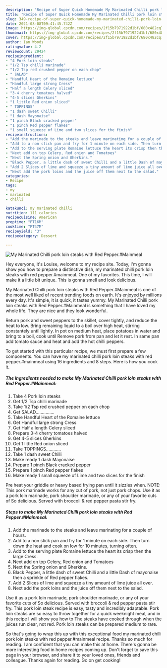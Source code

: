 ```yaml
---
description: "Recipe of Super Quick Homemade My Marinated Chilli pork loin steaks with Red Pepper.#Mainmeal"
title: "Recipe of Super Quick Homemade My Marinated Chilli pork loin steaks with Red Pepper.#Mainmeal"
slug: 349-recipe-of-super-quick-homemade-my-marinated-chilli-pork-loin-steaks-with-red-peppermainmeal
date: 2021-08-08T09:41:45.742Z
image: https://img-global.cpcdn.com/recipes/2f15b7971922d1bf/680x482cq70/my-marinated-chilli-pork-loin-steaks-with-red-peppermainmeal-recipe-main-photo.jpg
thumbnail: https://img-global.cpcdn.com/recipes/2f15b7971922d1bf/680x482cq70/my-marinated-chilli-pork-loin-steaks-with-red-peppermainmeal-recipe-main-photo.jpg
cover: https://img-global.cpcdn.com/recipes/2f15b7971922d1bf/680x482cq70/my-marinated-chilli-pork-loin-steaks-with-red-peppermainmeal-recipe-main-photo.jpg
author: Ian Woods
ratingvalue: 4.2
reviewcount: 29424
recipeingredient:
- "4 Pork loin steaks"
- "1/2 Tsp chilli marinade"
- "1/2 Tsp red crushed pepper on each chop"
- " SALAD"
- "Handful Heart of the Romaine lettuce"
- "Handful large strong Cress"
- "Half a length Celery sliced"
- "3-4 cherry tomatoes halved"
- "4-5 slices Gherkins"
- "1 little Red onion sliced"
- " TOPPINGS"
- "1 dash sweet Chilli"
- "1 dash Mayonaise"
- "1 pinch Black cracked pepper"
- "1 pinch Red pepper flakes"
- "1 small squeeze of Lime and two slices for the finish"
recipeinstructions:
- "Add the marinade to the steaks and leave marinating for a couple of hours."
- "Add to a non stick pan and fry for 1 minute on each side. Then turn down the heat and cook on low for 10 minutes, turning often."
- "Add to the serving plate Romaine lettuce the heart its crisp then the large Cress."
- "Next add on top Celery, Red onion and Tomatoes"
- "Next the Spring onion and Gherkins."
- "Black Pepper, a little dash of sweet Chilli and a little Dash of mayonaise then a sprinkle of Red pepper flakes."
- "Add 2 Slices of lime and squeeze a tiny amount of lime juice all over."
- "Next add the pork loins and the juice off them next to the salad."
categories:
- Recipe
tags:
- my
- marinated
- chilli

katakunci: my marinated chilli 
nutrition: 111 calories
recipecuisine: American
preptime: "PT16M"
cooktime: "PT47M"
recipeyield: "3"
recipecategory: Dessert

---
```



![My Marinated Chilli pork loin steaks with Red Pepper.#Mainmeal](https://img-global.cpcdn.com/recipes/2f15b7971922d1bf/680x482cq70/my-marinated-chilli-pork-loin-steaks-with-red-peppermainmeal-recipe-main-photo.jpg)

Hey everyone, it's Louise, welcome to my recipe site. Today, I'm gonna show you how to prepare a distinctive dish, my marinated chilli pork loin steaks with red pepper.#mainmeal. One of my favorites. This time, I will make it a little bit unique. This is gonna smell and look delicious.

My Marinated Chilli pork loin steaks with Red Pepper.#Mainmeal is one of the most well liked of recent trending foods on earth. It's enjoyed by millions every day. It's simple, it is quick, it tastes yummy. My Marinated Chilli pork loin steaks with Red Pepper.#Mainmeal is something that I have loved my whole life. They are nice and they look wonderful.

Return pork and sweet peppers to the skillet, cover tightly, and reduce the heat to low. Bring remaining liquid to a boil over high heat, stirring constantely until lightly. In pot on medium heat, place potatoes in water and bring to a boil, cook until Remove pork from pan and let it rest. In same pan add tomato sauce and heat and add the hot chilli peppers.


To get started with this particular recipe, we must first prepare a few components. You can have my marinated chilli pork loin steaks with red pepper.#mainmeal using 16 ingredients and 8 steps. Here is how you cook it.

<!--inarticleads1-->

##### The ingredients needed to make My Marinated Chilli pork loin steaks with Red Pepper.#Mainmeal:

1. Take 4 Pork loin steaks
1. Get 1/2 Tsp chilli marinade
1. Take 1/2 Tsp red crushed pepper on each chop
1. Get  SALAD...............
1. Take Handful Heart of the Romaine lettuce
1. Get Handful large strong Cress
1. Get Half a length Celery sliced
1. Prepare 3-4 cherry tomatoes halved
1. Get 4-5 slices Gherkins
1. Get 1 little Red onion sliced
1. Take  TOPPINGS............
1. Take 1 dash sweet Chilli
1. Make ready 1 dash Mayonaise
1. Prepare 1 pinch Black cracked pepper
1. Prepare 1 pinch Red pepper flakes
1. Make ready 1 small squeeze of Lime and two slices for the finish


Pre heat your griddle or heavy based frying pan until it sizzles when. NOTE: This pork marinade works for any cut of pork, not just pork chops. Use it as a pork loin marinade, pork shoulder marinade, or any of your favorite cuts of So delicious. Served with broccoli &amp; red pepper pasta stir fry. 

<!--inarticleads2-->

##### Steps to make My Marinated Chilli pork loin steaks with Red Pepper.#Mainmeal:

1. Add the marinade to the steaks and leave marinating for a couple of hours.
1. Add to a non stick pan and fry for 1 minute on each side. Then turn down the heat and cook on low for 10 minutes, turning often.
1. Add to the serving plate Romaine lettuce the heart its crisp then the large Cress.
1. Next add on top Celery, Red onion and Tomatoes
1. Next the Spring onion and Gherkins.
1. Black Pepper, a little dash of sweet Chilli and a little Dash of mayonaise then a sprinkle of Red pepper flakes.
1. Add 2 Slices of lime and squeeze a tiny amount of lime juice all over.
1. Next add the pork loins and the juice off them next to the salad.


Use it as a pork loin marinade, pork shoulder marinade, or any of your favorite cuts of So delicious. Served with broccoli &amp; red pepper pasta stir fry. This pork loin steak recipe is easy, tasty and incredibly adaptable. Pork loin steaks are so easy to throw together for a quick weeknight meal, and in this recipe I will show you how to The steaks have cooked through when the juices run clear, not red. Pork loin steaks can be prepared medium to rare. 

So that's going to wrap this up with this exceptional food my marinated chilli pork loin steaks with red pepper.#mainmeal recipe. Thanks so much for reading. I am confident that you can make this at home. There's gonna be more interesting food in home recipes coming up. Don't forget to save this page in your browser, and share it to your loved ones, friends and colleague. Thanks again for reading. Go on get cooking!
